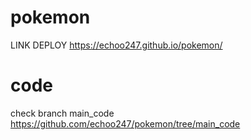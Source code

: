 # pokemon 
LINK DEPLOY https://echoo247.github.io/pokemon/

# code
check branch main_code https://github.com/echoo247/pokemon/tree/main_code



